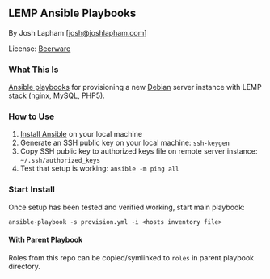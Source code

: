 ## LEMP Ansible Playbooks

By Josh Lapham [josh@joshlapham.com]

License: [Beerware](https://en.wikipedia.org/wiki/Beerware)

### What This Is

[Ansible playbooks](http://docs.ansible.com/ansible/playbooks.html) for provisioning a new [Debian](https://www.debian.org/) server instance with LEMP stack (nginx, MySQL, PHP5).

### How to Use

1. [Install Ansible](http://docs.ansible.com/ansible/intro_installation.html) on your local machine
2. Generate an SSH public key on your local machine: `ssh-keygen`
3. Copy SSH public key to authorized keys file on remote server instance: `~/.ssh/authorized_keys`
4. Test that setup is working: `ansible -m ping all`

### Start Install

Once setup has been tested and verified working, start main playbook:

`ansible-playbook -s provision.yml -i <hosts inventory file>`

#### With Parent Playbook

Roles from this repo can be copied/symlinked to `roles` in parent playbook directory.
